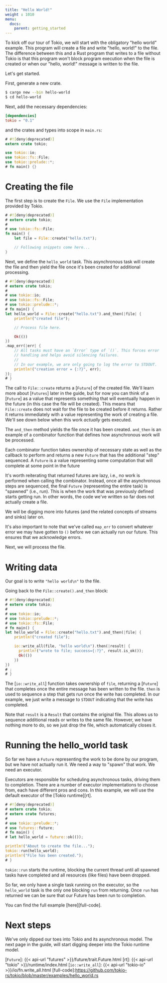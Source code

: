 ```yaml
---
title: "Hello World!"
weight : 1010
menu:
  docs:
    parent: getting_started
---
```


To kick off our tour of Tokio, we will start with the obligatory "hello world"
example. This program will create a file and write "hello, world!" to the file.
The difference between this and a Rust program that writes to a file without Tokio
is that this program won't block program execution when the file is created or when
our "hello, world!" message is written to the file.

Let's get started.

First, generate a new crate.

```bash
$ cargo new --bin hello-world
$ cd hello-world
```

Next, add the necessary dependencies:

```toml
[dependencies]
tokio = "0.1"
```

and the crates and types into scope in `main.rs`:

```rust
# #![deny(deprecated)]
extern crate tokio;

use tokio::io;
use tokio::fs::File;
use tokio::prelude::*;
# fn main() {}
```

# Creating the file

The first step is to create the `File`. We use the `File` implementation provided by Tokio.

```rust
# #![deny(deprecated)]
# extern crate tokio;
#
# use tokio::fs::File;
fn main() {
    let file = File::create("hello.txt");

    // Following snippets come here...
}
```

Next, we define the `hello_world` task. This asynchronous task will create the file
and then yield the file once it's been created for additional processing.

```rust
# #![deny(deprecated)]
# extern crate tokio;
#
# use tokio::io;
# use tokio::fs::File;
# use tokio::prelude::*;
# fn main() {
let hello_world = File::create("hello.txt").and_then(|file| {
    println!("created file");

    // Process file here.

    Ok(())
})
.map_err(|err| {
    // All tasks must have an `Error` type of `()`. This forces error
    // handling and helps avoid silencing failures.
    //
    // In our example, we are only going to log the error to STDOUT.
    println!("creation error = {:?}", err);
});
# }
```

The call to `File::create` returns a [`Future`] of the created file.
We'll learn more about [`Futures`] later in the guide, but for now you can think of
a [`Future`] as a value that represents something that will eventually happen in the
future (in this case the file will be created). This means that `File::create` does
not wait for the file to be created before it returns. Rather it returns immediately
with a value representing the work of creating a file. We'll see down below when this work
_actually_ gets executed.

The `and_then` method yields the file once it has been created. `and_then` is an
example of a combinator function that defines how asynchronous work will be processed.

Each combinator function takes ownership of necessary state as well as the
callback to perform and returns a new `Future` that has the additional "step"
sequenced. A `Future` is a value representing some computation that will complete at
some point in the future

It's worth reiterating that returned futures are lazy, i.e., no work is performed when
calling the combinator. Instead, once all the asynchronous steps are sequenced, the
final `Future` (representing the entire task) is "spawned" (i.e., run). This is when
the work that was previously defined starts getting run. In other words, the code
we've written so far does not actually create a file.

We will be digging more into futures (and the related concepts of streams and sinks)
later on.

It's also important to note that we've called `map_err` to convert whatever error
we may have gotten to `()` before we can actually run our future. This ensures that
we acknowledge errors.

Next, we will process the file.

# Writing data

Our goal is to write `"hello world\n"` to the file.

Going back to the `File::create().and_then` block:

```rust
# #![deny(deprecated)]
# extern crate tokio;
#
# use tokio::io;
# use tokio::prelude::*;
# use tokio::fs::File;
# fn main() {
let hello_world = File::create("hello.txt").and_then(|file| {
    println!("created file");

    io::write_all(file, "hello world\n").then(|result| {
      println!("wrote to file; success={:?}", result.is_ok());
      Ok(())
    })
})
# ;
# }
```

The [`io::write_all`] function takes ownership of `file`, returning a
[`Future`] that completes once the entire message has been written to the
file. `then` is used to sequence a step that gets run once the write has
completed. In our example, we just write a message to `STDOUT` indicating that
the write has completed.

Note that `result` is a `Result` that contains the original file. This allows us
to sequence additional reads or writes to the same file. However, we have
nothing more to do, so we just drop the file, which automatically closes it.

# Running the hello_world task

So far we have a `Future` representing the work to be done by our program, but we
have not actually run it. We need a way to "spawn" that work. We need an executor.

Executors are responsible for scheduling asynchronous tasks, driving them to
completion. There are a number of executor implementations to choose from, each have
different pros and cons. In this example, we will use the default executor of the
[Tokio runtime][rt].

```rust
# #![deny(deprecated)]
# extern crate tokio;
# extern crate futures;
#
# use tokio::prelude::*;
# use futures::future;
# fn main() {
# let hello_world = future::ok(());

println!("About to create the file...");
tokio::run(hello_world);
println!("File has been created.");
# }
```

`tokio::run` starts the runtime, blocking the current thread until all spawned tasks
have completed and all resources (like files) have been dropped.

So far, we only have a single task running on the executor, so the `hello_world` task
is the only one blocking `run` from returning. Once `run` has returned we can be sure
that our Future has been run to completion.

You can find the full example [here][full-code].

# Next steps

We've only dipped our toes into Tokio and its asynchronous model. The next page in
the guide, will start digging deeper into the Tokio runtime model.

[`Future`]: {{< api-url "futures" >}}/future/trait.Future.html
[rt]: {{< api-url "tokio" >}}/runtime/index.html
[`io::write_all`]: {{< api-url "tokio-io" >}}/io/fn.write_all.html
[full-code]:https://github.com/tokio-rs/tokio/blob/master/examples/hello_world.rs

